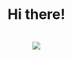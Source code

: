 <div id="header" align="center">
  <h1> Hi there! <h1>
  <img src="https://media.giphy.com/media/NuxRC8DAnC62qWySWz/giphy.gif"/>
</div>
